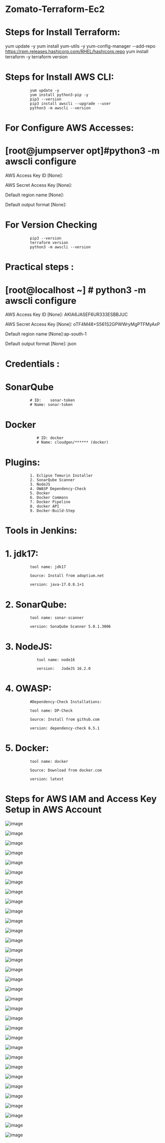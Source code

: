 # Zomato-Terraform-Ec2

# Steps for Install Terraform:
yum update -y
               yum install yum-utils -y
               yum-config-manager --add-repo https://rpm.releases.hashicorp.com/RHEL/hashicorp.repo
               yum install terraform -y
               terraform version

# Steps for Install AWS CLI: 
               yum update -y
               yum install python3-pip -y
               pip3 --version
               pip3 install awscli --upgrade --user
               python3 -m awscli --version


# For Configure AWS Accesses: 
# [root@jumpserver opt]#python3 -m awscli configure

AWS Access Key ID [None]:  

AWS Secret Access Key [None]:  

Default region name [None]:

Default output format [None]: 


# For Version Checking

               pip3 --version
               terraform version
               python3 -m awscli --version


# Practical steps :
# [root@localhost ~] # python3 -m awscli configure

AWS Access Key ID [None]:   AKIA6JASEF6UR333ESBBJUC

AWS Secret Access Key [None]:  oTF4M48+S561S2GPWWryMgPTFMyAxP

Default region name [None]:ap-south-1

Default output format [None]: json



# Credentials :
   # SonarQube 
               # ID:    sonar-token       
               # Name: sonar-token
   # Docker 
                  # ID: docker            
                  # Name: cloudgen/****** (docker)


# Plugins:
               1. Eclipse Temurin Installer 
               2. SonarQube Scanner
               3. NodeJS
               4. OWASP Dependency-Check
               5. Docker
               6. Docker Commons
               7. Docker Pipeline
               8. docker API
               9. Docker-Build-Step
     
      
# Tools in Jenkins:

# 1. jdk17:

               tool name: jdk17
            
               Source: Install from adoptium.net 
            
               version: java-17.0.8.1+1 
               




# 2. SonarQube:

               tool name: sonar-scanner
            
               version: SonaQube Scanner 5.0.1.3006





# 3. NodeJS:

                  tool name: node16
               
                  version:   JodeJS 16.2.0




# 4. OWASP:

               #Dependency-Check Installations:
            
               tool name: DP-Check
            
               Source: Install from github.com
            
               version: dependency-check 6.5.1



# 5. Docker:

               tool name: docker
            
               Source: Download from docker.com 
            
               version: latest 
            












# Steps for AWS IAM and Access Key Setup in AWS Account







![image](https://github.com/Cloud-Gen-DevOps-Projects/AWS-Terraform-Zomato-Project/assets/25892488/69a05006-2bd9-45bc-bfe2-00c2811cb90a)









![image](https://github.com/Cloud-Gen-DevOps-Projects/AWS-Terraform-Zomato-Project/assets/25892488/0baf637c-3981-4a21-9413-754a7166b16d)



![image](https://github.com/Cloud-Gen-DevOps-Projects/AWS-Terraform-Zomato-Project/assets/25892488/735ac881-0d8e-4f3e-9e02-a7b81977fe0f)









![image](https://github.com/Cloud-Gen-DevOps-Projects/AWS-Terraform-Zomato-Project/assets/25892488/90e12fd9-7cfa-4c15-a92f-7a4ae2e47553)









![image](https://github.com/Cloud-Gen-DevOps-Projects/AWS-Terraform-Zomato-Project/assets/25892488/fc24f894-aac5-486f-83d5-4e962f236f6e)









![image](https://github.com/Cloud-Gen-DevOps-Projects/AWS-Terraform-Zomato-Project/assets/25892488/5cdc4f1d-a2fa-41e8-a2bc-82456ce3c81b)









![image](https://github.com/Cloud-Gen-DevOps-Projects/AWS-Terraform-Zomato-Project/assets/25892488/dec70ebb-2ec5-4669-9365-b6b8376903f3)









![image](https://github.com/Cloud-Gen-DevOps-Projects/AWS-Terraform-Zomato-Project/assets/25892488/dff73b8e-0d98-4fcc-810d-b964d246f88d)









![image](https://github.com/Cloud-Gen-DevOps-Projects/AWS-Terraform-Zomato-Project/assets/25892488/eae3bc15-f294-4568-b59c-dd2ee0f3258c)









![image](https://github.com/Cloud-Gen-DevOps-Projects/AWS-Terraform-Zomato-Project/assets/25892488/ca3064d9-6404-4f0e-98bb-f380d47b99d6)









![image](https://github.com/Cloud-Gen-DevOps-Projects/AWS-Terraform-Zomato-Project/assets/25892488/7cad3836-90cd-48e0-b169-ceeb87770745)









![image](https://github.com/Cloud-Gen-DevOps-Projects/AWS-Terraform-Zomato-Project/assets/25892488/bd708542-635e-4539-997f-5ba398635401)









![image](https://github.com/Cloud-Gen-DevOps-Projects/AWS-Terraform-Zomato-Project/assets/25892488/08819ca7-7f16-4263-8f85-a1601e735614)









![image](https://github.com/Cloud-Gen-DevOps-Projects/AWS-Terraform-Zomato-Project/assets/25892488/c2f1cf1e-64f8-4497-9d38-11f840ecac2a)









![image](https://github.com/Cloud-Gen-DevOps-Projects/AWS-Terraform-Zomato-Project/assets/25892488/57afb5a8-7b18-46d9-a64a-de6de3c0f605)









![image](https://github.com/Cloud-Gen-DevOps-Projects/AWS-Terraform-Zomato-Project/assets/25892488/d332a683-879e-4b14-b604-0a189c25b00a)









![image](https://github.com/Cloud-Gen-DevOps-Projects/AWS-Terraform-Zomato-Project/assets/25892488/8357a5f2-46e3-4f31-bc65-e8bf90246594)









![image](https://github.com/Cloud-Gen-DevOps-Projects/AWS-Terraform-Zomato-Project/assets/25892488/54112b61-6adb-4800-bfc8-c2cc07c0e04f)









![image](https://github.com/Cloud-Gen-DevOps-Projects/AWS-Terraform-Zomato-Project/assets/25892488/fc74e019-b65c-47cc-884f-1726217e4ed9)









![image](https://github.com/Cloud-Gen-DevOps-Projects/AWS-Terraform-Zomato-Project/assets/25892488/e07338c2-3fe1-4cb2-a298-fa2ec17622d5)









![image](https://github.com/Cloud-Gen-DevOps-Projects/AWS-Terraform-Zomato-Project/assets/25892488/85b9c439-2557-497a-8f3b-a142b0df22eb)









![image](https://github.com/Cloud-Gen-DevOps-Projects/AWS-Terraform-Zomato-Project/assets/25892488/25b26772-c4f5-4c98-8fc3-615ae6378e85)









![image](https://github.com/Cloud-Gen-DevOps-Projects/AWS-Terraform-Zomato-Project/assets/25892488/e27a3014-c59c-43eb-a8ed-fb5b10485335)









![image](https://github.com/Cloud-Gen-DevOps-Projects/AWS-Terraform-Zomato-Project/assets/25892488/649bbc37-8c95-4ec4-94fa-7e6002030189)









![image](https://github.com/Cloud-Gen-DevOps-Projects/AWS-Terraform-Zomato-Project/assets/25892488/13e98a8a-48cc-42f9-9a79-0f6fb6a62da3)









![image](https://github.com/Cloud-Gen-DevOps-Projects/AWS-Terraform-Zomato-Project/assets/25892488/e566be7b-ca7b-47e3-9411-9934681ec2bd)









![image](https://github.com/Cloud-Gen-DevOps-Projects/AWS-Terraform-Zomato-Project/assets/25892488/41cbe33f-841f-4d90-b444-2cf5eabf0b45)









![image](https://github.com/Cloud-Gen-DevOps-Projects/AWS-Terraform-Zomato-Project/assets/25892488/9a844731-af7c-4f51-8b68-bbf9a1005c00)









![image](https://github.com/Cloud-Gen-DevOps-Projects/AWS-Terraform-Zomato-Project/assets/25892488/9cafb806-c404-4887-b970-0eeab9c605f7)









![image](https://github.com/Cloud-Gen-DevOps-Projects/AWS-Terraform-Zomato-Project/assets/25892488/91cdc82b-2fdb-4705-a116-cd6e0f4dad96)









![image](https://github.com/Cloud-Gen-DevOps-Projects/AWS-Terraform-Zomato-Project/assets/25892488/215e62eb-3238-47cc-93c5-d6877fe789e9)









![image](https://github.com/Cloud-Gen-DevOps-Projects/AWS-Terraform-Zomato-Project/assets/25892488/4a53223f-7462-4d32-ac2c-37f858bd2e0a)









![image](https://github.com/Cloud-Gen-DevOps-Projects/AWS-Terraform-Zomato-Project/assets/25892488/b9a88567-b28a-4942-bb7e-909dcf41ac50)


